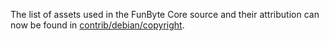 The list of assets used in the FunByte Core source and their attribution can now be found in [contrib/debian/copyright](../contrib/debian/copyright).
